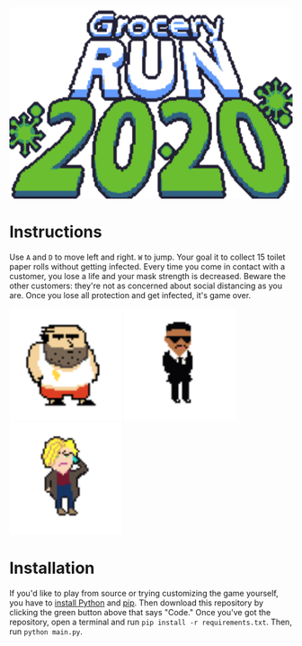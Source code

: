 <p align="center">
  <img width="512" height="340" src="assets/logo.png">
</p>

# Instructions

Use `A` and `D` to move left and right. `W` to jump. Your goal it to collect 15
toilet paper rolls without getting infected. Every time you come in contact
with a customer, you lose a life and your mask strength is decreased. Beware the
other customers: they're not as concerned about social distancing as you are.
Once you lose all protection and get infected, it's game over.

<img src="assets/hassan.gif" width=200/>
<img src="assets/smith.gif" width=200/>
<img src="assets/karen.gif" width=200/>

# Installation

If you'd like to play from source or trying customizing the game yourself, you
have to [install Python](https://www.python.org/downloads/) and
[pip](https://pip.pypa.io/en/stable/installing/). Then download this repository
by clicking the green button above that says "Code." Once you've got the
repository, open a terminal and run `pip install -r requirements.txt`. Then,
run `python main.py`.
